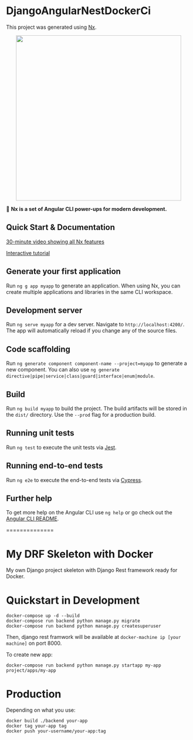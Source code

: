 # DjangoAngularNestDockerCi

This project was generated using [Nx](https://nx.dev).

<p align="center"><img src="https://raw.githubusercontent.com/nrwl/nx/master/nx-logo.png" width="450"></p>

🔎 **Nx is a set of Angular CLI power-ups for modern development.**

## Quick Start & Documentation

[30-minute video showing all Nx features](https://nx.dev/getting-started/what-is-nx)

[Interactive tutorial](https://nx.dev/tutorial/01-create-application)

## Generate your first application

Run `ng g app myapp` to generate an application. When using Nx, you can create multiple applications and libraries in the same CLI workspace.

## Development server

Run `ng serve myapp` for a dev server. Navigate to `http://localhost:4200/`. The app will automatically reload if you change any of the source files.

## Code scaffolding

Run `ng generate component component-name --project=myapp` to generate a new component. You can also use `ng generate directive|pipe|service|class|guard|interface|enum|module`.

## Build

Run `ng build myapp` to build the project. The build artifacts will be stored in the `dist/` directory. Use the `--prod` flag for a production build.

## Running unit tests

Run `ng test` to execute the unit tests via [Jest](https://karma-runner.github.io).

## Running end-to-end tests

Run `ng e2e` to execute the end-to-end tests via [Cypress](http://www.protractortest.org/).

## Further help

To get more help on the Angular CLI use `ng help` or go check out the [Angular CLI README](https://github.com/angular/angular-cli/blob/master/README.md).

==============

# My DRF Skeleton with Docker

My own Django project skeleton with Django Rest framework ready for Docker.

# Quickstart in Development

```
docker-compose up -d --build
docker-compose run backend python manage.py migrate
docker-compose run backend python manage.py createsuperuser
```

Then, django rest framwork will be available at `docker-machine ip [your machine]` on port 8000. 

To create new app:

```
docker-compose run backend python manage.py startapp my-app project/apps/my-app
```

# Production

Depending on what you use:

```
docker build ./backend your-app
docker tag your-app tag
docker push your-username/your-app:tag
```
